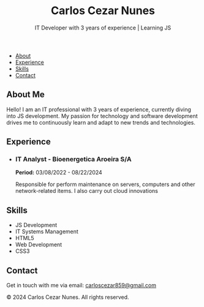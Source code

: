 <!DOCTYPE html>
<html lang="en">
<head>
    <meta charset="UTF-8">
    <meta name="viewport" content="width=device-width, initial-scale=1.0">
    <link rel="stylesheet" href="styles.css">
</head>
<body>
    <header>
        <div class="container">
            <h1>Carlos Cezar Nunes</h1>
            <p>IT Developer with 3 years of experience | Learning JS</p>
        </div>
    </header>
    <nav>
        <ul>
            <li><a href="#about">About</a></li>
            <li><a href="#experience">Experience</a></li>
            <li><a href="#skills">Skills</a></li>
            <li><a href="#contact">Contact</a></li>
        </ul>
    </nav>
    <section id="about">
        <div class="container">
            <h2>About Me</h2>
            <p>Hello! I am an IT professional with 3 years of experience, currently diving into JS development. My passion for technology and software development drives me to continuously learn and adapt to new trends and technologies.</p>
        </div>
    </section>
    <section id="experience">
        <div class="container">
            <h2>Experience</h2>
            <ul>
                <li>
                    <h3>IT Analyst - Bioenergetica Aroeira S/A</h3>
                    <p><strong>Period:</strong> 03/08/2022 - 08/22/2024</p>
                    <p>Responsible for perform maintenance on servers, computers and other network-related items. I also carry out cloud innovations</p>
                </li>
            </ul>
        </div>
    </section>
    <section id="skills">
        <div class="container">
            <h2>Skills</h2>
            <ul>
                <li>JS Development</li>
                <li>IT Systems Management</li>
                <li>HTML5</li>
                <li>Web Development</li>
                <li>CSS3</li>
            </ul>
        </div>
    </section>
    <section id="contact">
        <div class="container">
            <h2>Contact</h2>
            <p>Get in touch with me via email: <a href="mailto:carloscezar859@gmail.com">carloscezar859@gmail.com</a></p>
        </div>
    </section>
    <footer>
        <div class="container">
            <p>&copy; 2024 Carlos Cezar Nunes. All rights reserved.</p>
        </div>
    </footer>
</body>
</html>

